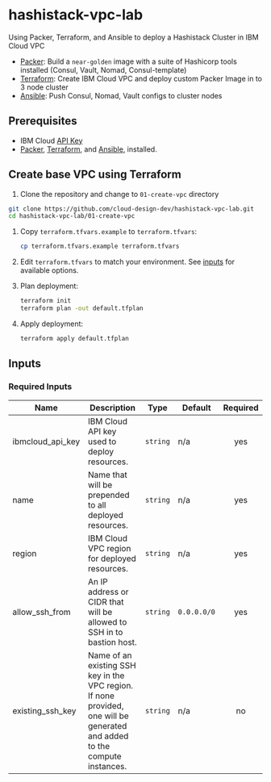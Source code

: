 # hashistack-vpc-lab

Using Packer, Terraform, and Ansible to deploy a Hashistack Cluster in IBM Cloud VPC

- [Packer](https://www.packer.io): Build a `near-golden` image with a suite of Hashicorp tools installed (Consul, Vault, Nomad, Consul-template)
- [Terraform](https://www.terraform.io): Create IBM Cloud VPC and deploy custom Packer Image in to 3 node cluster 
- [Ansible](https://www.ansible.com): Push Consul, Nomad, Vault configs to cluster nodes 

## Prerequisites

- IBM Cloud [API Key]() 
- [Packer](https://www.packer.io/downloads), [Terraform](https://www.terraform.io/downloads), and [Ansible](https://docs.ansible.com/ansible/latest/installation_guide/index.html), installed. 

## Create base VPC using Terraform 

1. Clone the repository and change to `01-create-vpc` directory

```sh
git clone https://github.com/cloud-design-dev/hashistack-vpc-lab.git
cd hashistack-vpc-lab/01-create-vpc
```
    
1. Copy `terraform.tfvars.example` to `terraform.tfvars`:

   ```sh
   cp terraform.tfvars.example terraform.tfvars
   ```

1. Edit `terraform.tfvars` to match your environment. See [inputs](#inputs) for available options.

1. Plan deployment:

   ```sh
   terraform init
   terraform plan -out default.tfplan
   ```

1. Apply deployment:

   ```sh
   terraform apply default.tfplan
   ```
   
## Inputs

### Required Inputs

| Name | Description | Type | Default | Required |
|------|-------------|------|---------|:--------:|
| ibmcloud\_api\_key | IBM Cloud API key used to deploy resources. | `string` | n/a | yes |
| name | Name that will be prepended to all deployed resources. | `string` | n/a | yes |
| region | IBM Cloud VPC region for deployed resources. | `string` | n/a | yes |
| allow\_ssh\_from | An IP address or CIDR that will be allowed to SSH in to bastion host. | `string` | `0.0.0.0/0` | yes |
| existing\_ssh\_key | Name of an existing SSH key in the VPC region. If none provided, one will be generated and added to the compute instances. | `string` | n/a | no |


